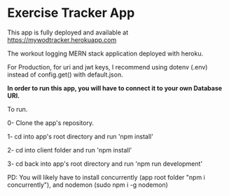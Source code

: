 # Exercise Tracker App

This app is fully deployed and available at https://mywodtracker.herokuapp.com

The workout logging MERN stack application deployed with heroku.

For Production, for uri and jwt keys, I recommend using dotenv (.env) instead of config.get() with default.json.

**In order to run this app, you will have to connect it to your own Database URI.**

To run.

0- Clone the app's repository.

1- cd into app's root directory and run 'npm install'

2- cd into client folder and run 'npm install'

3- cd back into app's root directory and run 'npm run development'

PD: You will likely have to install concurrently (app root folder "npm i concurrently"), and nodemon (sudo npm i -g nodemon)
